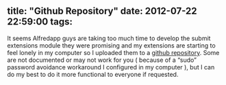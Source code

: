 title: "Github Repository"
date: 2012-07-22 22:59:00
tags:
---
It seems Alfredapp guys are taking too much time to develop the submit extensions module they were promising and my extensions are starting to feel lonely in my computer so I uploaded them to a [github repository](https://github.com/jonathanwiesel/Enforcer-Projects-). Some are not documented or may not work for you ( because of a “sudo” password avoidance workaround I configured in my computer ), but I can do my best to do it more functional to everyone if requested. 
